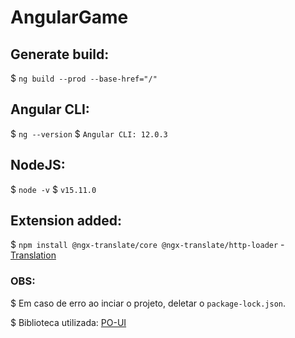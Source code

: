 # AngularGame

## Generate build:
$ `ng build --prod --base-href="/"`

## Angular CLI:
$ `ng --version`
$ `Angular CLI: 12.0.3`

## NodeJS:
$ `node -v`
$ `v15.11.0`

## Extension added:
$ `npm install @ngx-translate/core @ngx-translate/http-loader` - [Translation](https://www.codeandweb.com/babeledit/tutorials/how-to-translate-your-angular-app-with-ngx-translate)

### OBS:
$ Em caso de erro ao inciar o projeto, deletar o `package-lock.json`.

$ Biblioteca utilizada: [PO-UI](https://po-ui.io/)
